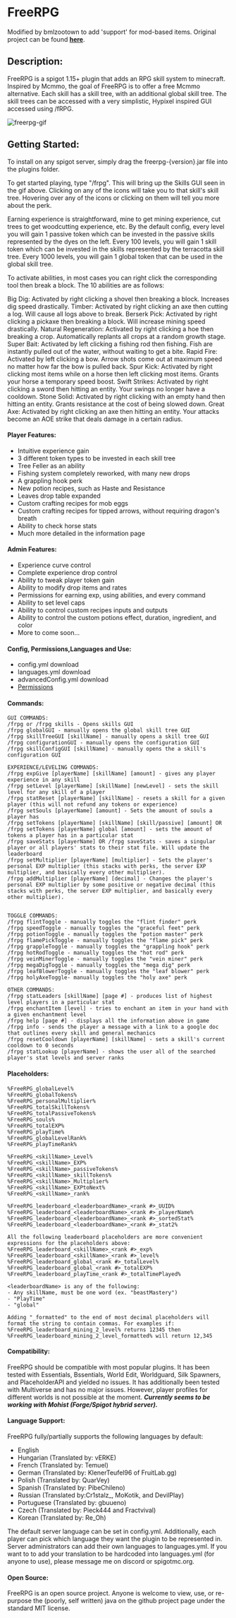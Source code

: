 # FreeRPG

Modified by bmlzootown to add 'support' for mod-based items. Original project can be found [**here**](https://github.com/customjack/Minecraft_FreeRPG_1.16).

## Description:
FreeRPG is a spigot 1.15+ plugin that adds an RPG skill system to minecraft. Inspired by Mcmmo, the goal of FreeRPG is to offer a free Mcmmo alternative. Each skill has a skill tree, with an additional global skill tree. The skill trees can be accessed with a very simplistic, Hypixel inspired GUI accessed using /fRPG.

![freerpg-gif](./images/FreeRPG.gif)

## Getting Started:
To install on any spigot server, simply drag the freerpg-{version}.jar file into the plugins folder.

To get started playing, type "/frpg". This will bring up the Skills GUI seen in the gif above. Clicking on any of the icons will take you to that skill's skill tree. Hovering over any of the icons or clicking on them will tell you more about the perk.

Earning experience is straightforward, mine to get mining experience, cut trees to get woodcutting experience, etc. By the default config, every level you will gain 1 passive token which can be invested in the passive skills represented by the dyes on the left. Every 100 levels, you will gain 1 skill token which can be invested in the skills represented by the terracotta skill tree. Every 1000 levels, you will gain 1 global token that can be used in the global skill tree.

To activate abilities, in most cases you can right click the corresponding tool then break a block. The 10 abilities are as follows:

Big Dig: Activated by right clicking a shovel then breaking a block. Increases dig speed drastically.
Timber: Activated by right clicking an axe then cutting a log. Will cause all logs above to break.
Berserk Pick: Activated by right clicking a pickaxe then breaking a block. Will increase mining speed drastically.
Natural Regeneration: Activated by right clicking a hoe then breaking a crop. Automatically replants all crops at a random growth stage.
Super Bait: Activated by left clicking a fishing rod then fishing. Fish are instantly pulled out of the water, without waiting to get a bite.
Rapid Fire: Activated by left clicking a bow. Arrow shots come out at maximum speed no matter how far the bow is pulled back.
Spur Kick: Activated by right clicking most items while on a horse then left clicking most items. Grants your horse a temporary speed boost.
Swift Strikes: Activated by right clicking a sword then hitting an entity. Your swings no longer have a cooldown.
Stone Solid: Activated by right clicking with an empty hand then hitting an entity. Grants resistance at the cost of being slowed down.
Great Axe: Activated by right clicking an axe then hitting an entity. Your attacks become an AOE strike that deals damage in a certain radius.

#### Player Features:
- Intuitive experience gain
- 3 different token types to be invested in each skill tree
- Tree Feller as an ability
- Fishing system completely reworked, with many new drops
- A grappling hook perk
- New potion recipes, such as Haste and Resistance
- Leaves drop table expanded
- Custom crafting recipes for mob eggs
- Custom crafting recipes for tipped arrows, without requiring dragon's breath
- Ability to check horse stats
- Much more detailed in the information page

#### Admin Features:
- Experience curve control
- Complete experience drop control
- Ability to tweak player token gain
- Ability to modify drop items and rates
- Permissions for earning exp, using abilities, and every command
- Ability to set level caps
- Ability to control custom recipes inputs and outputs
- Ability to control the custom potions effect, duration, ingredient, and color
- More to come soon...

#### Config, Permissions,Languages and Use:
- config.yml download
- languages.yml download
- advancedConfig.yml download
- [Permissions](https://github.com/bmlzootown/Minecraft_FreeRPG_1.16/blob/master/src/main/resources/plugin.yml)


#### Commands:
```
GUI COMMANDS:
/frpg or /frpg skills - Opens skills GUI
/frpg globalGUI - manually opens the global skill tree GUI
/frpg skillTreeGUI [skillName] - manually opens a skill tree GUI
/frpg configurationGUI - manually opens the configuration GUI
/frpg skillConfigGUI [skillName] - manually opens the a skill's configuration GUI

EXPERIENCE/LEVELING COMMANDS:
/frpg expGive [playerName] [skillName] [amount] - gives any player experience in any skill
/frpg setLevel [playerName] [skillName] [newLevel] - sets the skill level for any skill of a player
/frpg statReset [playerName] [skillName] - resets a skill for a given player (this will not refund any tokens or experience)
/frpg setSouls [playerName] [amount] - Sets the amount of souls a player has
/frpg setTokens [playerName] [skillName] [skill/passive] [amount] OR
/frpg setTokens [playerName] global [amount] - sets the amount of tokens a player has in a particular stat
/frpg saveStats [playerName] OR /frpg saveStats - saves a singular player or all players' stats to their stat file. Will update the leaderboard
/frpg setMultiplier [playerName] [multiplier] - Sets the player's personal EXP multiplier (this stacks with perks, the server EXP multiplier, and basically every other multiplier).
/frpg addMultiplier [playerName] [decimal] - Changes the player's personal EXP multiplier by some positive or negative decimal (this stacks with perks, the server EXP multiplier, and basically every other multiplier).


TOGGLE COMMANDS:
/frpg flintToggle - manually toggles the "flint finder" perk
/frpg speedToggle - manually toggles the "graceful feet" perk
/frpg potionToggle - manually toggles the "potion master" perk
/frpg flamePickToggle - manually toggles the "flame pick" perk
/frpg grappleToggle - manually toggles the "grappling hook" perk
/frpg hotRodToggle - manually toggles the "hot rod" perk
/frpg veinMinerToggle - manually toggles the "vein miner" perk
/frpg megaDigToggle - manually toggles the "mega dig" perk
/frpg leafBlowerToggle - manually toggles the "leaf blower" perk
/frpg holyAxeToggle- manually toggles the "holy axe" perk

OTHER COMMANDS:
/frpg statLeaders [skillName] [page #] - produces list of highest level players in a particular stat
/frpg enchantItem [level] - tries to enchant an item in your hand with a given enchantment level
/frpg help [page #] - displays all the information above in game
/frpg info - sends the player a message with a link to a google doc that outlines every skill and general mechanics
/frpg resetCooldown [playerName] [skillName] - sets a skill's current cooldown to 0 seconds
/frpg statLookup [playerName] - shows the user all of the searched player's stat levels and server ranks
```


#### Placeholders:
```
%FreeRPG_globalLevel%
%FreeRPG_globalTokens%
%FreeRPG_personalMultiplier%
%FreeRPG_totalSkillTokens%
%FreeRPG_totalPassiveTokens%
%FreeRPG_souls%
%FreeRPG_totalEXP%
%FreeRPG_playTime%
%FreeRPG_globalLevelRank%
%FreeRPG_playTimeRank%

%FreeRPG_<skillName>_Level%
%FreeRPG_<skillName>_EXP%
%FreeRPG_<skillName>_passiveTokens%
%FreeRPG_<skillName>_skillTokens%
%FreeRPG_<skillName>_Multiplier%
%FreeRPG_<skillName>_EXPtoNext%
%FreeRPG_<skillName>_rank%

%FreeRPG_leaderboard_<leaderboardName>_<rank #>_UUID%
%FreeRPG_leaderboard_<leaderboardName>_<rank #>_playerName%
%FreeRPG_leaderboard_<leaderboardName>_<rank #>_sortedStat%
%FreeRPG_leaderboard_<leaderboardName>_<rank #>_stat2%

All the following leaderboard placeholders are more convenient expressions for the placeholders above:
%FreeRPG_leaderboard_<skillName>_<rank #>_exp%
%FreeRPG_leaderboard_<skillName>_<rank #>_level%
%FreeRPG_leaderboard_global_<rank #>_totalLevel%
%FreeRPG_leaderboard_global_<rank #>_totalEXP%
%FreeRPG_leaderboard_playTime_<rank #>_totalTimePlayed%

<leaderboardName> is any of the following:
- Any skillName, must be one word (ex. "beastMastery")
- "PlayTime"
- "global"

Adding "_formatted" to the end of most decimal placeholders will format the string to contain commas. For examples if:
%FreeRPG_leaderboard_mining_2_level% returns 12345 then
%FreeRPG_leaderboard_mining_2_level_formatted% will return 12,345
```

#### Compatibility:
FreeRPG should be compatible with most popular plugins. It has been tested with Essentials, Bssentials, World Edit, Worldguard, Silk Spawners, and PlaceholderAPI and yielded no issues. It has additionally been tested with Multiverse and has no major issues. However, player profiles for different worlds is not possible at the moment. ***Currently seems to be working with Mohist (Forge/Spigot hybrid server).***

#### Language Support:
FreeRPG fully/partially supports the following languages by default:
- English
- Hungarian (Translated by: vERKE)
- French (Translated by: Temuel)
- German (Translated by: KlenerTeufel96 of FruitLab.gg)
- Polish (Translated by: QuarVey)
- Spanish (Translated by: PibeChileno)
- Russian (Translated by:Cr1stalz_, MoKotik, and DevilPlay)
- Portuguese (Translated by: gbuueno)
- Czech (Translated by: Pieck444 and Fractvival)
- Korean (Translated by: Re_Oh)

The default server language can be set in config.yml.
Additionally, each player can pick which language they want the plugin to be represented in.
Server administrators can add their own languages to languages.yml.
If you want to to add your translation to be hardcoded into languages.yml (for anyone to use), please message me on discord or spigotmc.org.

#### Open Source:
FreeRPG is an open source project. Anyone is welcome to view, use, or re-purpose the (poorly, self written) java on the github project page under the standard MIT license.
